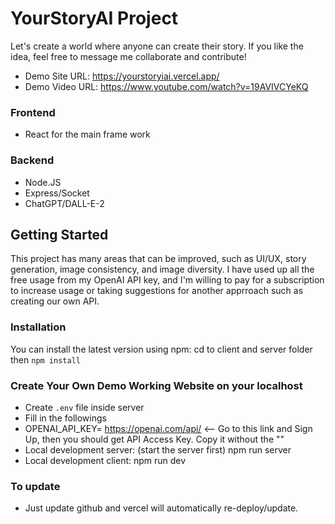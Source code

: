 # YourStoryAI Project

Let's create a world where anyone can create their story.
If you like the idea, feel free to message me collaborate and contribute! 

- Demo Site URL: https://yourstoryiai.vercel.app/
- Demo Video URL: https://www.youtube.com/watch?v=19AVIVCYeKQ

### Frontend

- React for the main frame work

### Backend

- Node.JS
- Express/Socket
- ChatGPT/DALL-E-2


## Getting Started


This project has many areas that can be improved, such as UI/UX, story generation, image consistency, and image diversity. I have used up all the free usage from my OpenAI API key, and I'm willing to pay for a subscription to increase usage or taking suggestions for another apprroach such as creating our own API.

### Installation

You can install the latest version using npm:
cd to client and server folder then
`npm install`

### Create Your Own Demo Working Website on your localhost

- Create `.env` file inside server
- Fill in the followings
- OPENAI_API_KEY= https://openai.com/api/ <-- Go to this link and Sign Up, then you should get API Access Key. Copy it without the ""
- Local development server: (start the server first)
  npm run server
- Local development client:
  npm run dev

### To update

- Just update github and vercel will automatically re-deploy/update.
